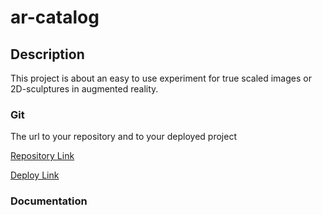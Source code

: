 # ar-catalog

## Description

This project is about an easy to use experiment for true scaled images or 2D-sculptures in augmented reality.
            
### Git

The url to your repository and to your deployed project

[Repository Link](https://github.com/evij-g/ar-catalog)

[Deploy Link](https://arcat.evij.de)

### Documentation




